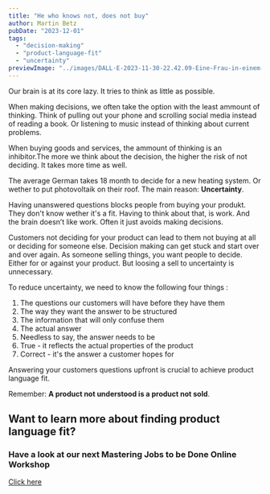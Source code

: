 ```yaml
---
title: "He who knows not, does not buy"
author: Martin Betz
pubDate: "2023-12-01"
tags:
  - "decision-making"
  - "product-language-fit"
  - "uncertainty"
previewImage: "../images/DALL·E-2023-11-30-22.42.09-Eine-Frau-in-einem-Business-Kleid-steht-in-einem-Laden-und-versucht-sich-zwischen-zwei-Produkten-zu-entscheiden.-Ihr-Gesichtsausdruck-zeigt-Verwirrun.png"
---
```


Our brain is at its core lazy. It tries to think as little as possible.

When making decisions, we often take the option with the least ammount of thinking. Think of pulling out your phone and scrolling social media instead of reading a book. Or listening to music instead of thinking about current problems.

When buying goods and services, the ammount of thinking is an inhibitor.The more we think about the decision, the higher the risk of not deciding. It takes more time as well. 

The average German takes 18 month to decide for a new heating system. Or wether to put photovoltaik on their roof. The main reason: **Uncertainty**.

Having unanswered questions blocks people from buying your produkt. They don't know wether it's a fit. Having to think about that, is work. And the brain doesn’t like work. Often it just avoids making decisions.

Customers not deciding for your product can lead to them not buying at all or deciding for someone else. Decision making can get stuck and start over and over again. As someone selling things, you want people to decide. Either for or against your product. But loosing a sell to uncertainty is unnecessary.

To reduce uncertainty, we need to know the following four things :

1. The questions our customers will have before they have them
2. The way they want the answer to be structured
3. The information that will only confuse them
4. The actual answer
5. Needless to say, the answer needs to be
6. True - it reflects the actual properties of the product
7. Correct - it's the answer a customer hopes for

Answering your customers questions upfront is crucial to achieve product language fit.

Remember: **A product not understood is a product not sold**.

## Want to learn more about finding product language fit?

### Have a look at our next Mastering Jobs to be Done Online Workshop

[Click here](https://utxo.solutions/services/mastering-jobs-to-be-done-online-workshop/)

